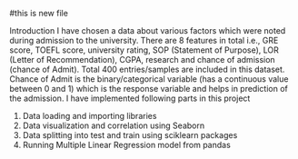 #this is new file

Introduction
I have chosen a data about various factors which were noted during admission to the university.
There are 8 features in total i.e., GRE score, TOEFL score, university rating, SOP (Statement of
Purpose), LOR (Letter of Recommendation), CGPA, research and chance of admission (chance of
Admit). Total 400 entries/samples are included in this dataset. Chance of Admit is the
binary/categorical variable (has a continuous value between 0 and 1) which is the response variable
and helps in prediction of the admission. I have implemented following parts in this project
1. Data loading and importing libraries
2. Data visualization and correlation using Seaborn
3. Data splitting into test and train using sciklearn packages
4. Running Multiple Linear Regression model from pandas
